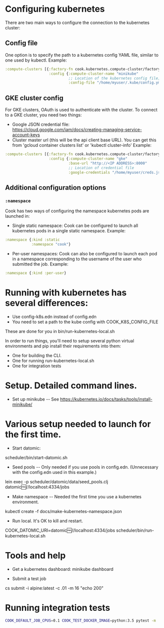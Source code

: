 # Configuring kubernetes
There are two main ways to configure the connection to the kubernetes cluster:
## Config file
One option is to specify the path to a kubernetes config YAML file, similar to one used by kubectl. Example:
```clojure    
:compute-clusters [{:factory-fn cook.kubernetes.compute-cluster/factory-fn
                    :config {:compute-cluster-name "minikube"
                             ;; Location of the kubernetes config file, e.g. $HOME/.kube/config
                             :config-file "/home/myuser/.kube/config.yml"}}]
```
## GKE cluster config
For GKE clusters, OAuth is used to authenticate with the cluster. To connect to a GKE cluster, you need two things:
- Google JSON credential file: https://cloud.google.com/iam/docs/creating-managing-service-account-keys
- Cluster master url (this will be the api client base URL). You can get this from 'gcloud container clusters list' or 'kubectl cluster-info'
Example:
```clojure
:compute-clusters [{:factory-fn cook.kubernetes.compute-cluster/factory-fn
                    :config {:compute-cluster-name "gke"
                             :base-url "http://<IP ADDRESS>:8000"
                             ;; Location of credential file
                             :google-credentials "/home/myuser/creds.json"}}]
```
## Additional configuration options
### `:namespace`
Cook has two ways of configuring the namespace kubernetes pods are launched in:
- Single static namespace: Cook can be configured to launch all kubernetes pods in a single static namespace. Example:
```clojure
:namespace {:kind :static
            :namespace "cook"}
```
- Per-user namespaces: Cook can also be configured to launch each pod in a namespace corresponding to the username of 
  the user who submitted the job. Example:
```clojure
:namespace {:kind :per-user}
```

# Running with kubernetes has several differences:
- Use config-k8s.edn instead of config.edn
- You need to set a path to the kube config with COOK_K8S_CONFIG_FILE

These are done for you in bin/run-kubernetes-local.sh


In order to run things, you'll need to setup several python virtual environments and pip install their requirements into them:
* One for building the CLI.
* One for running run-kubernetes-local.sh
* One for integration tests

# Setup. Detailed command lines.

- Set up minikube -- See https://kubernetes.io/docs/tasks/tools/install-minikube/

# Various setup needed to launch for the first time.

- Start datomic:

scheduler/bin/start-datomic.sh

- Seed pools -- Only needed if you use pools in config.edn. (Unnecessary with the config.edn used in this example.)

lein exec -p scheduler/datomic/data/seed_pools.clj datomic:free://localhost:4334/jobs

- Make namespace -- Needed the first time you use a kubernetes environment.

kubectl create -f docs/make-kubernetes-namespace.json

- Run local. It's OK to kill and restart.

COOK_DATOMIC_URI=datomic:free://localhost:4334/jobs scheduler/bin/run-kubernetes-local.sh

# Tools and help

- Get a kubernetes dashboard:
minikube dashboard

- Submit a test job

cs submit -i alpine:latest -c .01 -m 16 "echo 200" 

# Running integration tests
```bash
COOK_DEFAULT_JOB_CPUS=0.1 COOK_TEST_DOCKER_IMAGE=python:3.5 pytest -m 'not cli'
```
